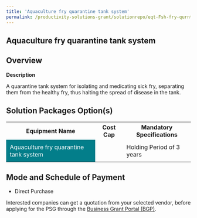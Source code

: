 ```yaml
---
title: 'Aquaculture fry quarantine tank system'
permalink: /productivity-solutions-grant/solutionrepo/eqt-Fsh-fry-qurntn-tnk-systm-Food
---
```


## Aquaculture fry quarantine tank system

## Overview

**Description**

A quarantine tank system for isolating and medicating sick fry, separating them from the healthy fry, thus halting the spread of disease in the tank.

## Solution Packages Option(s)

<table>
<tr>
<th><b>Equipment Name</b></th>
<th><b>Cost Cap</b></th>
<th><b>Mandatory Specifications</b></th>
</tr>
<tr>
<td style='padding: 10px; background-color: #037E8A; color: #FFFFFF;'>Aquaculture fry quarantine tank system</td>
<td style='padding: 10px;'> </td>
<td style='padding: 10px;'>Holding Period of 3 years</td>
</tr>
</table>

## Mode and Schedule of Payment

 - Direct Purchase

Interested companies can get a quotation from your selected vendor, before applying for the PSG through the <a href='https://www.businessgrants.gov.sg/' target='_blank' rel='noopener'>Business Grant Portal (BGP)</a>.

<script src="/jquery/resize-tables.js"></script>
